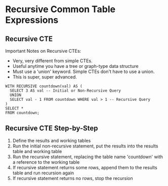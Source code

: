 # Recursive Common Table Expressions

## Recursive CTE

Important Notes on Recursive CTEs:
* Very, very different from simple CTEs.
* Useful anytime you have a tree or graph-type data structure
* Must use a 'union' keyword. Simple CTEs don't have to use a union.
* This is super, super advanced.

```postgresql
WITH RECURSIVE countdown(val) AS (
  SELECT 3 AS val -- Initial or Non-Recursive Query
  UNION
  SELECT val - 1 FROM countdown WHERE val > 1 -- Recursive Query
)
SELECT * 
FROM countdown;
```

## Recursive CTE Step-by-Step

1. Define the results and working tables
2. Run the initial non-recursive statement, put the results into the results table and working table
3. Run the recursive statement, replacing the table name 'countdown' with a reference to the working table
4. If recursive statement returns some rows, append them to the results table and run recursion again
5. If recursive statement returns no rows, stop the recursion
